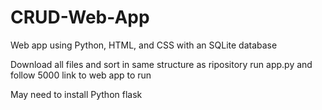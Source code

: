 # CRUD-Web-App
Web app using Python, HTML, and CSS with an SQLite database

Download all files and sort in same structure as ripository 
run app.py and follow 5000 link to web app to run

May need to install Python flask
